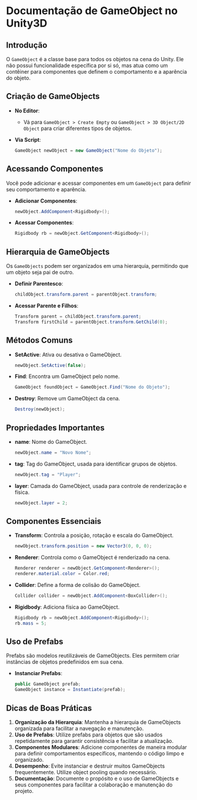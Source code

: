 
# Documentação de GameObject no Unity3D

## Introdução

O `GameObject` é a classe base para todos os objetos na cena do Unity. Ele não possui funcionalidade específica por si só, mas atua como um contêiner para componentes que definem o comportamento e a aparência do objeto.

## Criação de GameObjects

- **No Editor**:
  - Vá para `GameObject > Create Empty` ou `GameObject > 3D Object/2D Object` para criar diferentes tipos de objetos.

- **Via Script**:
  ```csharp
  GameObject newObject = new GameObject("Nome do Objeto");
  ```

## Acessando Componentes

Você pode adicionar e acessar componentes em um `GameObject` para definir seu comportamento e aparência.

- **Adicionar Componentes**:
  ```csharp
  newObject.AddComponent<Rigidbody>();
  ```

- **Acessar Componentes**:
  ```csharp
  Rigidbody rb = newObject.GetComponent<Rigidbody>();
  ```

## Hierarquia de GameObjects

Os `GameObjects` podem ser organizados em uma hierarquia, permitindo que um objeto seja pai de outro.

- **Definir Parentesco**:
  ```csharp
  childObject.transform.parent = parentObject.transform;
  ```

- **Acessar Parente e Filhos**:
  ```csharp
  Transform parent = childObject.transform.parent;
  Transform firstChild = parentObject.transform.GetChild(0);
  ```

## Métodos Comuns

- **SetActive**: Ativa ou desativa o GameObject.
  ```csharp
  newObject.SetActive(false);
  ```

- **Find**: Encontra um GameObject pelo nome.
  ```csharp
  GameObject foundObject = GameObject.Find("Nome do Objeto");
  ```

- **Destroy**: Remove um GameObject da cena.
  ```csharp
  Destroy(newObject);
  ```

## Propriedades Importantes

- **name**: Nome do GameObject.
  ```csharp
  newObject.name = "Novo Nome";
  ```

- **tag**: Tag do GameObject, usada para identificar grupos de objetos.
  ```csharp
  newObject.tag = "Player";
  ```

- **layer**: Camada do GameObject, usada para controle de renderização e física.
  ```csharp
  newObject.layer = 2;
  ```

## Componentes Essenciais

- **Transform**: Controla a posição, rotação e escala do GameObject.
  ```csharp
  newObject.transform.position = new Vector3(0, 0, 0);
  ```

- **Renderer**: Controla como o GameObject é renderizado na cena.
  ```csharp
  Renderer renderer = newObject.GetComponent<Renderer>();
  renderer.material.color = Color.red;
  ```

- **Collider**: Define a forma de colisão do GameObject.
  ```csharp
  Collider collider = newObject.AddComponent<BoxCollider>();
  ```

- **Rigidbody**: Adiciona física ao GameObject.
  ```csharp
  Rigidbody rb = newObject.AddComponent<Rigidbody>();
  rb.mass = 5;
  ```

## Uso de Prefabs

Prefabs são modelos reutilizáveis de GameObjects. Eles permitem criar instâncias de objetos predefinidos em sua cena.

- **Instanciar Prefabs**:
  ```csharp
  public GameObject prefab;
  GameObject instance = Instantiate(prefab);
  ```

## Dicas de Boas Práticas

1. **Organização da Hierarquia**: Mantenha a hierarquia de GameObjects organizada para facilitar a navegação e manutenção.
2. **Uso de Prefabs**: Utilize prefabs para objetos que são usados repetidamente para garantir consistência e facilitar a atualização.
3. **Componentes Modulares**: Adicione componentes de maneira modular para definir comportamentos específicos, mantendo o código limpo e organizado.
4. **Desempenho**: Evite instanciar e destruir muitos GameObjects frequentemente. Utilize object pooling quando necessário.
5. **Documentação**: Documente o propósito e o uso de GameObjects e seus componentes para facilitar a colaboração e manutenção do projeto.
